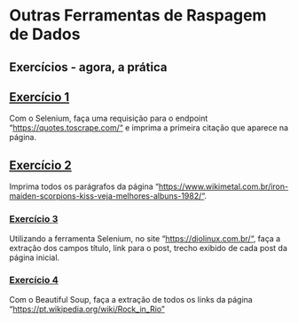 # Outras Ferramentas de Raspagem de Dados 

## Exercícios - agora, a prática

## [Exercício 1](./exercise01.py)
Com o Selenium, faça uma requisição para o endpoint “https://quotes.toscrape.com/“ e imprima a primeira citação que aparece na página.

## [Exercício 2](./exercise02.py)
Imprima todos os parágrafos da página “https://www.wikimetal.com.br/iron-maiden-scorpions-kiss-veja-melhores-albuns-1982/“.

### [Exercício 3](./exercise03.py)
Utilizando a ferramenta Selenium, no site “https://diolinux.com.br/“, faça a extração dos campos título, link para o post, trecho exibido de cada post da página inicial.

### [Exercício 4](./exercise04.py)
Com o Beautiful Soup, faça a extração de todos os links da página “https://pt.wikipedia.org/wiki/Rock_in_Rio”
